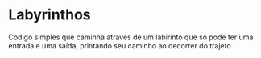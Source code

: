 # Labyrinthos

Codigo simples que caminha através de um labirinto que só pode ter uma entrada e uma saída, printando seu caminho ao decorrer do trajeto
